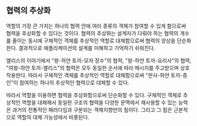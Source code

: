 ## 협력의 추상화
역할의 가장 큰 가치는 하나의 협력 안에 여러 종류의 객체가 참여할 수 있게 함으로써 협력을 추상화할 수 있다는 것이다. 협력의 추상화는 설계자가 다뤄야 하는 협력의 개수를 줄이는 동시에 구체적인 객체를 추상적인 역할로 대체함으로써 협력의 양상을 단순화한다. 결과적으로 애플리케이션의 설계를 이해하고 기억하기 쉬워진다.

앨리스의 이야기에서 "왕-하얀 토끼-모자 장수"의 협력, "왕-하얀 토끼-요리사"의 협력, "여왕-하얀 토끼-앨리스"의 협력은 모두 동일한 순서에 따라 메시지를 주고받으며 상호작용한다. 따라서 구체적인 객체를 추상적인 역할로 대체함으로써 "판사-하얀 토끼-증인"이 참여하는 하나의 추상적인 협력으로 대체할 수 있다.

따라서 역할을 이용하면 협력을 추상화함으로써 단순화할 수 있다. 구체적인 객체로 추상적인 역할을 대체해서 동일한 구조의 협력을 다양한 문맥에서 재사용할 수 있는 능력은 과거의 전통적인 패러다임과 구분되는 객체지향만의 힘이다. 그리고 그 힘은 근본적으로 역할의 대체 가능성에서 비롯된다.
